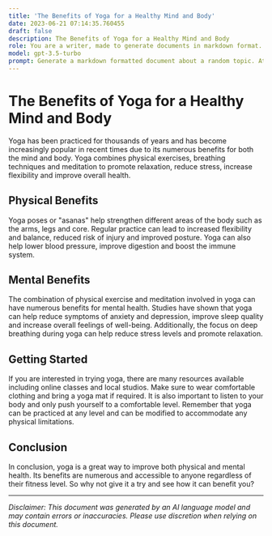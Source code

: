 ```yaml
---
title: 'The Benefits of Yoga for a Healthy Mind and Body'
date: 2023-06-21 07:14:35.760455
draft: false
description: The Benefits of Yoga for a Healthy Mind and Body
role: You are a writer, made to generate documents in markdown format. It is very important that all of the documents you generate are in valid markdown format.
model: gpt-3.5-turbo
prompt: Generate a markdown formatted document about a random topic. At the bottom, include a disclaimer explaining that the document was generated by you. The first line of the document should be the title. Make sure that the entire document is in proper markdown format, using a mix of various tags to make the document visually appealing.
---
```


# The Benefits of Yoga for a Healthy Mind and Body

Yoga has been practiced for thousands of years and has become increasingly popular in recent times due to its numerous benefits for both the mind and body. Yoga combines physical exercises, breathing techniques and meditation to promote relaxation, reduce stress, increase flexibility and improve overall health.

## Physical Benefits

Yoga poses or "asanas" help strengthen different areas of the body such as the arms, legs and core. Regular practice can lead to increased flexibility and balance, reduced risk of injury and improved posture. Yoga can also help lower blood pressure, improve digestion and boost the immune system.

## Mental Benefits

The combination of physical exercise and meditation involved in yoga can have numerous benefits for mental health. Studies have shown that yoga can help reduce symptoms of anxiety and depression, improve sleep quality and increase overall feelings of well-being. Additionally, the focus on deep breathing during yoga can help reduce stress levels and promote relaxation.

## Getting Started

If you are interested in trying yoga, there are many resources available including online classes and local studios. Make sure to wear comfortable clothing and bring a yoga mat if required. It is also important to listen to your body and only push yourself to a comfortable level. Remember that yoga can be practiced at any level and can be modified to accommodate any physical limitations.

## Conclusion

In conclusion, yoga is a great way to improve both physical and mental health. Its benefits are numerous and accessible to anyone regardless of their fitness level. So why not give it a try and see how it can benefit you?

---

*Disclaimer: This document was generated by an AI language model and may contain errors or inaccuracies. Please use discretion when relying on this document.*